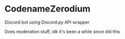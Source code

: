 # CodenameZerodium

Discord bot using Discord.py API wrapper

Does moderation stuff, idk it's been a while since did this
